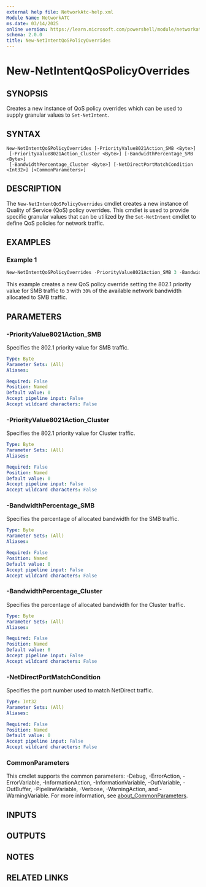 ```yaml
---
external help file: NetworkAtc-help.xml
Module Name: NetworkATC
ms.date: 03/14/2025
online version: https://learn.microsoft.com/powershell/module/networkatc/new-netintentqospolicyoverrides?view=windowsserver2025-ps&wt.mc_id=ps-gethelp
schema: 2.0.0
title: New-NetIntentQoSPolicyOverrides
---
```


# New-NetIntentQoSPolicyOverrides

## SYNOPSIS
Creates a new instance of QoS policy overrides which can be used to supply granular values to `Set-NetIntent`.

## SYNTAX

```
New-NetIntentQoSPolicyOverrides [-PriorityValue8021Action_SMB <Byte>]
 [-PriorityValue8021Action_Cluster <Byte>] [-BandwidthPercentage_SMB <Byte>]
 [-BandwidthPercentage_Cluster <Byte>] [-NetDirectPortMatchCondition <Int32>] [<CommonParameters>]
```

## DESCRIPTION

The `New-NetIntentQoSPolicyOverrides` cmdlet creates a new instance of Quality of Service (QoS)
policy overrides. This cmdlet is used to provide specific granular values that can be utilized by
the `Set-NetIntent` cmdlet to define QoS policies for network traffic.

## EXAMPLES

### Example 1

```powershell
New-NetIntentQoSPolicyOverrides -PriorityValue8021Action_SMB 3 -BandwidthPercentage_SMB 30
```

This example creates a new QoS policy override setting the 802.1 priority value for SMB traffic to
`3` with `30%` of the available network bandwidth allocated to SMB traffic.

## PARAMETERS

### -PriorityValue8021Action_SMB

Specifies the 802.1 priority value for SMB traffic.

```yaml
Type: Byte
Parameter Sets: (All)
Aliases:

Required: False
Position: Named
Default value: 0
Accept pipeline input: False
Accept wildcard characters: False
```

### -PriorityValue8021Action_Cluster

Specifies the 802.1 priority value for Cluster traffic.

```yaml
Type: Byte
Parameter Sets: (All)
Aliases:

Required: False
Position: Named
Default value: 0
Accept pipeline input: False
Accept wildcard characters: False
```

### -BandwidthPercentage_SMB

Specifies the percentage of allocated bandwidth for the SMB traffic.

```yaml
Type: Byte
Parameter Sets: (All)
Aliases:

Required: False
Position: Named
Default value: 0
Accept pipeline input: False
Accept wildcard characters: False
```

### -BandwidthPercentage_Cluster

Specifies the percentage of allocated bandwidth for the Cluster traffic.

```yaml
Type: Byte
Parameter Sets: (All)
Aliases:

Required: False
Position: Named
Default value: 0
Accept pipeline input: False
Accept wildcard characters: False
```

### -NetDirectPortMatchCondition

Specifies the port number used to match NetDirect traffic.

```yaml
Type: Int32
Parameter Sets: (All)
Aliases:

Required: False
Position: Named
Default value: 0
Accept pipeline input: False
Accept wildcard characters: False
```

### CommonParameters

This cmdlet supports the common parameters: -Debug, -ErrorAction, -ErrorVariable,
-InformationAction, -InformationVariable, -OutVariable, -OutBuffer, -PipelineVariable, -Verbose,
-WarningAction, and -WarningVariable. For more information, see
[about_CommonParameters](https://go.microsoft.com/fwlink/?LinkID=113216).

## INPUTS

## OUTPUTS

## NOTES

## RELATED LINKS
